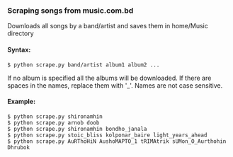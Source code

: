### Scraping songs from music.com.bd
Downloads all songs by a band/artist and saves them in home/Music directory
#### Syntax:
```
$ python scrape.py band/artist album1 album2 ...
```
If no album is specified all the albums will be downloaded. If there are spaces in the names, replace them with '_'. Names are not case sensitive.
#### Example:
```
$ python scrape.py shironamhin
$ python scrape.py arnob doob
$ python scrape.py shironamhin bondho_janala
$ python scrape.py stoic_bliss kolponar_baire light_years_ahead
$ python scrape.py AuRThoHiN AushoMAPTO_1 tRIMAtrik sUMon_O_Aurthohin Dhrubok
```